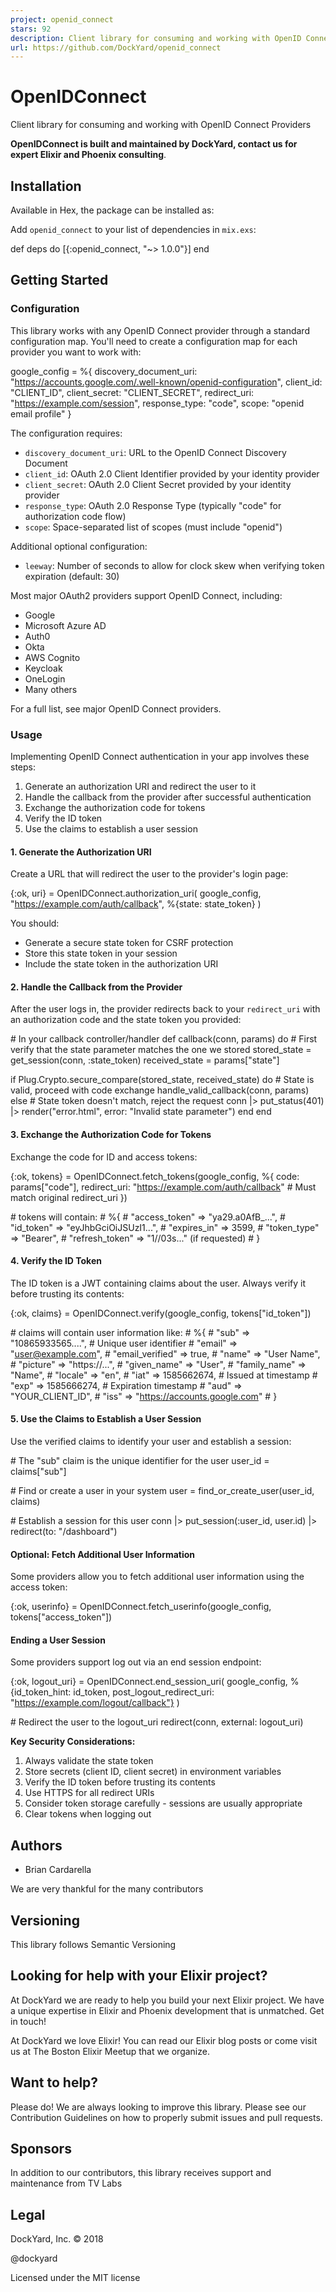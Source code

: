 ```yaml
---
project: openid_connect
stars: 92
description: Client library for consuming and working with OpenID Connect Providers
url: https://github.com/DockYard/openid_connect
---
```


OpenIDConnect
=============

Client library for consuming and working with OpenID Connect Providers

**OpenIDConnect is built and maintained by DockYard, contact us for expert Elixir and Phoenix consulting**.

Installation
------------

Available in Hex, the package can be installed as:

Add `openid_connect` to your list of dependencies in `mix.exs`:

def deps do
  \[{:openid\_connect, "~> 1.0.0"}\]
end

Getting Started
---------------

### Configuration

This library works with any OpenID Connect provider through a standard configuration map. You'll need to create a configuration map for each provider you want to work with:

google\_config \= %{
  discovery\_document\_uri: "https://accounts.google.com/.well-known/openid-configuration",
  client\_id: "CLIENT\_ID",
  client\_secret: "CLIENT\_SECRET",
  redirect\_uri: "https://example.com/session",
  response\_type: "code",
  scope: "openid email profile"
}

The configuration requires:

-   `discovery_document_uri`: URL to the OpenID Connect Discovery Document
-   `client_id`: OAuth 2.0 Client Identifier provided by your identity provider
-   `client_secret`: OAuth 2.0 Client Secret provided by your identity provider
-   `response_type`: OAuth 2.0 Response Type (typically "code" for authorization code flow)
-   `scope`: Space-separated list of scopes (must include "openid")

Additional optional configuration:

-   `leeway`: Number of seconds to allow for clock skew when verifying token expiration (default: 30)

Most major OAuth2 providers support OpenID Connect, including:

-   Google
-   Microsoft Azure AD
-   Auth0
-   Okta
-   AWS Cognito
-   Keycloak
-   OneLogin
-   Many others

For a full list, see major OpenID Connect providers.

### Usage

Implementing OpenID Connect authentication in your app involves these steps:

1.  Generate an authorization URI and redirect the user to it
2.  Handle the callback from the provider after successful authentication
3.  Exchange the authorization code for tokens
4.  Verify the ID token
5.  Use the claims to establish a user session

#### 1\. Generate the Authorization URI

Create a URL that will redirect the user to the provider's login page:

{:ok, uri} \= OpenIDConnect.authorization\_uri(
  google\_config,
  "https://example.com/auth/callback",
  %{state: state\_token}
)

You should:

-   Generate a secure state token for CSRF protection
-   Store this state token in your session
-   Include the state token in the authorization URI

#### 2\. Handle the Callback from the Provider

After the user logs in, the provider redirects back to your `redirect_uri` with an authorization code and the state token you provided:

\# In your callback controller/handler
def callback(conn, params) do
  \# First verify that the state parameter matches the one we stored
  stored\_state \= get\_session(conn, :state\_token)
  received\_state \= params\["state"\]
  
  if Plug.Crypto.secure\_compare(stored\_state, received\_state) do
    \# State is valid, proceed with code exchange
    handle\_valid\_callback(conn, params)
  else
    \# State token doesn't match, reject the request
    conn
    |> put\_status(401)
    |> render("error.html", error: "Invalid state parameter")
  end
end

#### 3\. Exchange the Authorization Code for Tokens

Exchange the code for ID and access tokens:

{:ok, tokens} \= OpenIDConnect.fetch\_tokens(google\_config, %{
  code: params\["code"\],
  redirect\_uri: "https://example.com/auth/callback"  \# Must match original redirect\_uri
})

\# tokens will contain:
\# %{
\#   "access\_token" => "ya29.a0AfB\_...",
\#   "id\_token" => "eyJhbGciOiJSUzI1...",
\#   "expires\_in" => 3599,
\#   "token\_type" => "Bearer",
\#   "refresh\_token" => "1//03s..." (if requested)
\# }

#### 4\. Verify the ID Token

The ID token is a JWT containing claims about the user. Always verify it before trusting its contents:

{:ok, claims} \= OpenIDConnect.verify(google\_config, tokens\["id\_token"\])

\# claims will contain user information like:
\# %{
\#   "sub" => "10865933565....",  # Unique user identifier
\#   "email" => "user@example.com",
\#   "email\_verified" => true,
\#   "name" => "User Name",
\#   "picture" => "https://...",
\#   "given\_name" => "User",
\#   "family\_name" => "Name",
\#   "locale" => "en",
\#   "iat" => 1585662674,  # Issued at timestamp
\#   "exp" => 1585666274,  # Expiration timestamp
\#   "aud" => "YOUR\_CLIENT\_ID",
\#   "iss" => "https://accounts.google.com"
\# }

#### 5\. Use the Claims to Establish a User Session

Use the verified claims to identify your user and establish a session:

\# The "sub" claim is the unique identifier for the user
user\_id \= claims\["sub"\]

\# Find or create a user in your system
user \= find\_or\_create\_user(user\_id, claims)

\# Establish a session for this user
conn
|> put\_session(:user\_id, user.id)
|> redirect(to: "/dashboard")

#### Optional: Fetch Additional User Information

Some providers allow you to fetch additional user information using the access token:

{:ok, userinfo} \= OpenIDConnect.fetch\_userinfo(google\_config, tokens\["access\_token"\])

#### Ending a User Session

Some providers support log out via an end session endpoint:

{:ok, logout\_uri} \= OpenIDConnect.end\_session\_uri(
  google\_config,
  %{id\_token\_hint: id\_token, post\_logout\_redirect\_uri: "https://example.com/logout/callback"}
)

\# Redirect the user to the logout\_uri
redirect(conn, external: logout\_uri)

**Key Security Considerations:**

1.  Always validate the state token
2.  Store secrets (client ID, client secret) in environment variables
3.  Verify the ID token before trusting its contents
4.  Use HTTPS for all redirect URIs
5.  Consider token storage carefully - sessions are usually appropriate
6.  Clear tokens when logging out

Authors
-------

-   Brian Cardarella

We are very thankful for the many contributors

Versioning
----------

This library follows Semantic Versioning

Looking for help with your Elixir project?
------------------------------------------

At DockYard we are ready to help you build your next Elixir project. We have a unique expertise in Elixir and Phoenix development that is unmatched. Get in touch!

At DockYard we love Elixir! You can read our Elixir blog posts or come visit us at The Boston Elixir Meetup that we organize.

Want to help?
-------------

Please do! We are always looking to improve this library. Please see our Contribution Guidelines on how to properly submit issues and pull requests.

Sponsors
--------

In addition to our contributors, this library receives support and maintenance from TV Labs

Legal
-----

DockYard, Inc. © 2018

@dockyard

Licensed under the MIT license
